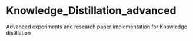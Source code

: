 # Knowledge_Distillation_advanced
Advanced experiments and research paper implementation for Knowledge distillation
